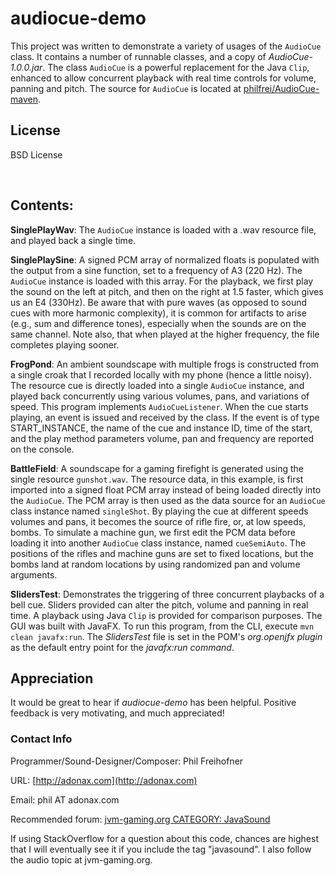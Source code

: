 ﻿# audiocue-demo

This project was written to demonstrate a variety of usages of the `AudioCue` class. It contains a number of runnable classes, and a copy of *AudioCue-1.0.0.jar*. The class `AudioCue` is a powerful replacement for the Java `Clip`, enhanced to allow concurrent playback with real time controls for volume, panning and pitch. The source for `AudioCue` is located at [philfrei/AudioCue-maven](https://github.com/philfrei/AudioCue-maven).

## License 
BSD License

<br />

## Contents:

**SinglePlayWav**: The `AudioCue` instance is loaded with a .wav resource file, and played back a single time.

**SinglePlaySine**: A signed PCM array of normalized floats is populated with the output from a sine function, set to a frequency of A3 (220 Hz). The `AudioCue` instance is loaded with this array. For the playback, we first play the sound on the left at pitch, and then on the right at 1.5 faster, which gives us an E4 (330Hz). Be aware that with pure waves (as opposed to sound cues with more harmonic complexity), it is common for artifacts to arise (e.g., sum and difference tones), especially when the sounds are on the same channel. Note also, that when played at the higher frequency, the file completes playing sooner.

**FrogPond**: An ambient soundscape with multiple frogs is constructed from a single croak that I recorded locally with my phone (hence a little noisy). The resource cue is directly loaded into a single `AudioCue` instance, and played back concurrently using various volumes, pans, and variations of speed. This program implements `AudioCueListener`. When the cue starts playing, an event is issued and received by the class. If the event is of type START_INSTANCE, the name of the cue and instance ID, time of the start, and the play method parameters volume, pan and frequency are reported on the console.

**BattleField**: A soundscape for a gaming firefight is generated using the single resource `gunshot.wav`. The resource data, in this example, is first imported into a signed float PCM array instead of being loaded directly into the `AudioCue`. The PCM array is then used as the data source for an `AudioCue` class instance named `singleShot`. By playing the cue at different speeds volumes and pans, it becomes the source of rifle fire, or, at low speeds, bombs. To simulate a machine gun, we first edit the PCM data before loading it into another `AudioCue` class instance, named `cueSemiAuto`. The positions of the rifles and machine guns are set to fixed locations, but the bombs land at random locations by using randomized pan and volume arguments.

**SlidersTest**: Demonstrates the triggering of three concurrent playbacks of a bell cue. Sliders provided can alter the pitch, volume and panning in real time. A playback using Java `Clip` is provided for comparison purposes. The GUI was built with JavaFX. To run this program, from the CLI, execute `mvn clean javafx:run`. The *SlidersTest* file is set in the POM's *org.openjfx plugin* as the default entry point for the *javafx:run command*.

## Appreciation
It would be great to hear if *audiocue-demo* has been helpful. Positive feedback is very motivating, and much appreciated!

### Contact Info

Programmer/Sound-Designer/Composer: Phil Freihofner

URL: [http://adonax.com](http://adonax.com)

Email: phil AT adonax.com

Recommended forum: [jvm-gaming.org CATEGORY: JavaSound](https://jvm-gaming.org/c/java-sound-amp-openal/12)

If using StackOverflow for a question about this code, chances are highest
that I will eventually see it if you include the tag "javasound". I also 
follow the audio topic at jvm-gaming.org.

